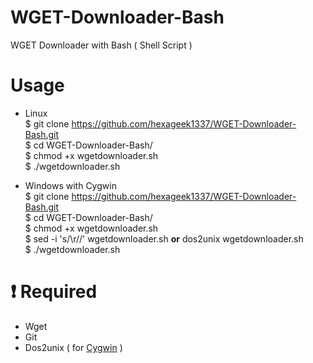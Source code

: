 # WGET-Downloader-Bash
WGET Downloader with Bash ( Shell Script )

# Usage
- Linux<br>
$ git clone https://github.com/hexageek1337/WGET-Downloader-Bash.git<br>
$ cd WGET-Downloader-Bash/<br>
$ chmod +x wgetdownloader.sh<br>
$ ./wgetdownloader.sh

- Windows with Cygwin<br>
$ git clone https://github.com/hexageek1337/WGET-Downloader-Bash.git<br>
$ cd WGET-Downloader-Bash/<br>
$ chmod +x wgetdownloader.sh<br>
$ sed -i 's/\r//' wgetdownloader.sh **or** dos2unix wgetdownloader.sh<br>
$ ./wgetdownloader.sh

# :heavy_exclamation_mark: Required
- Wget
- Git
- Dos2unix ( for [Cygwin](https://cygwin.com/install.html) )

